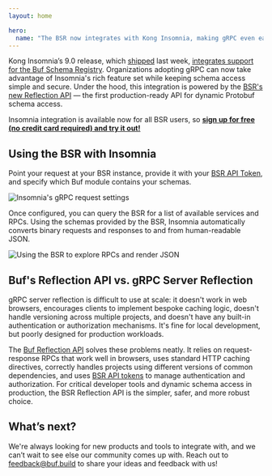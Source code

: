```yaml
---
layout: home

hero:
  name: "The BSR now integrates with Kong Insomnia, making gRPC even easier to use"
---
```


Kong Insomnia’s 9.0 release, which [shipped](https://konghq.com/blog/product-releases/insomnia-9-0-pre-request-scripting-api-mocking) last week, [integrates support for the Buf Schema Registry](https://github.com/Kong/insomnia/pull/6975). Organizations adopting gRPC can now take advantage of Insomnia's rich feature set while keeping schema access simple and secure. Under the hood, this integration is powered by the [BSR's new Reflection API](/docs/bsr/reflection/overview/index.md) — the first production-ready API for dynamic Protobuf schema access.

Insomnia integration is available now for all BSR users, so [**sign up for free (no credit card required) and try it out!**](https://buf.build/pricing)

## Using the BSR with Insomnia

Point your request at your BSR instance, provide it with your [BSR API Token](/docs/bsr/authentication/index.md), and specify which Buf module contains your schemas.

![Insomnia's gRPC request settings](https://cdn.prod.website-files.com/6723e92f5d187330e4da8144/67468636115d4cae4307ae0b_insomnia-settings-JD6GXRRS.png)

Once configured, you can query the BSR for a list of available services and RPCs. Using the schemas provided by the BSR, Insomnia automatically converts binary requests and responses to and from human-readable JSON.

![Using the BSR to explore RPCs and render JSON](https://cdn.prod.website-files.com/6723e92f5d187330e4da8144/674686366695c1d063509cfc_insomnia-buf-demo-53FKJ2K2.gif)

## Buf's Reflection API vs. gRPC Server Reflection

gRPC server reflection is difficult to use at scale: it doesn't work in web browsers, encourages clients to implement bespoke caching logic, doesn't handle versioning across multiple projects, and doesn't have any built-in authentication or authorization mechanisms. It's fine for local development, but poorly designed for production workloads.

The [Buf Reflection API](https://github.com/bufbuild/reflect-proto) solves these problems neatly. It relies on request-response RPCs that work well in browsers, uses standard HTTP caching directives, correctly handles projects using different versions of common dependencies, and uses [BSR API tokens](/docs/bsr/authentication/index.md) to manage authentication and authorization. For critical developer tools and dynamic schema access in production, the BSR Reflection API is the simpler, safer, and more robust choice.

## What’s next?

We're always looking for new products and tools to integrate with, and we can’t wait to see else our community comes up with. Reach out to [feedback@buf.build](mailto:feedback@buf.build) to share your ideas and feedback with us!

‍
